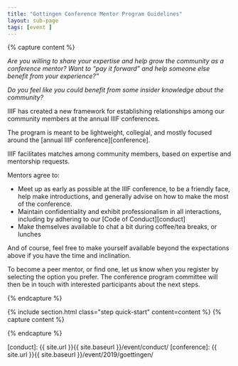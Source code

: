 ```yaml
---
title: "Gottingen Conference Mentor Program Guidelines"
layout: sub-page
tags: [event ]
---
```


<!-- {% include section.html class="step community-driven" content=content %} -->

{% capture content %}

*Are you willing to share your expertise and help grow the community as a conference mentor? Want to “pay it forward” and help someone else benefit from your experience?”*

*Do you feel like you could benefit from some insider knowledge about the community?*

IIIF has created a new framework for establishing relationships among our community members at the annual IIIF conferences. 

The program is meant to be lightweight, collegial, and mostly focused around the [annual IIIF conference][conference]. 

IIIF facilitates matches among community members, based on expertise and mentorship requests. 

Mentors agree to: 

- Meet up as early as possible at the IIIF conference, to be a friendly face, help make introductions, and generally advise on how to make the most of the conference.
- Maintain confidentiality and exhibit professionalism in all interactions, including by adhering to our [Code of Conduct][conduct]
- Make themselves available to chat a bit during coffee/tea breaks, or lunches

And of course, feel free to make yourself available beyond the expectations above if you have the time and inclination.

To become a peer mentor, or find one, let us know when you register by selecting the option you prefer. The conference program committee will then be in touch with interested participants about the next steps. 

{% endcapture %}

{% include section.html class="step quick-start" content=content %}
{% capture content %}

{% endcapture %}

[conduct]: {{ site.url }}{{ site.baseurl }}/event/conduct/
[conference]: {{ site.url }}{{ site.baseurl }}/event/2019/goettingen/
